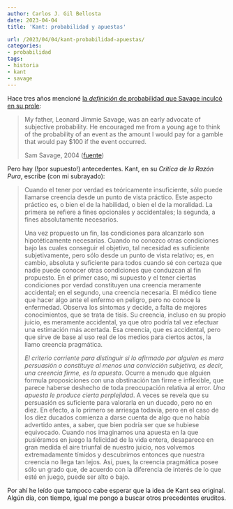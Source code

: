 ```yaml
---
author: Carlos J. Gil Bellosta
date: 2023-04-04
title: 'Kant: probabilidad y apuestas'

url: /2023/04/04/kant-probabilidad-apuestas/
categories:
- probabilidad
tags:
- historia
- kant
- savage
---
```


Hace tres años mencioné
[la _definición_ de probabilidad que Savage inculcó en su prole](/2020/05/18/como-pensar-en-la-probabilidad-de-un-evento/):

>My father, Leonard Jimmie Savage, was an early advocate of subjective probability. He encouraged me from a young age to think of the probability of an event as the amount I would pay for a gamble that would pay $100 if the event occurred.
>
> Sam Savage, 2004 ([fuente](https://pubsonline.informs.org/do/10.1287/orms.2004.03.14/full/))

Pero hay (!por supuesto!) antecedentes. Kant, en su _Crítica de la Razón Pura_, escribe (con mi subrayado):

> Cuando el tener por verdad es teóricamente insuficiente, sólo puede llamarse creencia desde un punto de vista práctico. Este aspecto práctico es, o bien el de la habilidad, o bien el de la moralidad. La primera se refiere a fines opcionales y accidentales; la segunda, a fines absolutamente necesarios.
>
> Una vez propuesto un fin, las condiciones para alcanzarlo son hipotéticamente necesarias.  Cuando no conozco otras condiciones bajo las cuales conseguir el objetivo, tal necesidad es suficiente subjetivamente, pero sólo desde un punto de vista relativo; es, en cambio, absoluta y suficiente para todos cuando sé con certeza que nadie puede conocer otras condiciones que conduzcan al fin propuesto. En el primer caso, mi supuesto y el tener ciertas condiciones por verdad constituyen una creencia meramente accidental; en el segundo, una creencia necesaria. El médico tiene que hacer algo ante el enfermo en peligro, pero no conoce la enfermedad. Observa los síntomas y decide, a falta de mejores conocimientos, que se trata de tisis. Su creencia, incluso en su propio juicio, es meramente accidental, ya que otro podría tal vez efectuar una estimación más acertada. Esa creencia, que es accidental, pero que sirve de base al uso real de los medios para ciertos actos, la llamo creencia pragmática.
>
> _El criterio corriente para distinguir si lo afirmado por alguien es mera persuasión o constituye al menos una convicción subjetiva, es decir, una creencia firme, es la apuesta_. Ocurre a menudo que alguien formula proposiciones con una obstinación tan firme e inflexible, que parece haberse deshecho de toda preocupación relativa al error. _Una apuesta le produce cierta perplejidad_. A veces se revela que su persuasión es suficiente para valorarla en un ducado, pero no en diez. En efecto, a lo primero se arriesga todavía, pero en el caso de los diez ducados comienza a darse cuenta de algo que no había advertido antes, a saber, que bien podría ser que se hubiese equivocado. Cuando nos imaginamos una apuesta en la que pusiéramos en juego la felicidad de la vida entera, desaparece en gran medida el aire triunfal de nuestro juicio, nos volvemos extremadamente tímidos y descubrimos entonces que nuestra creencia no llega tan lejos. Así, pues, la creencia pragmática posee sólo un grado que, de acuerdo con la diferencia de interés de lo que esté en juego, puede ser alto o bajo.

Por ahí he leído que tampoco cabe esperar que la idea de Kant sea original. Algún día, con tiempo, igual me pongo a buscar otros precedentes eruditos.